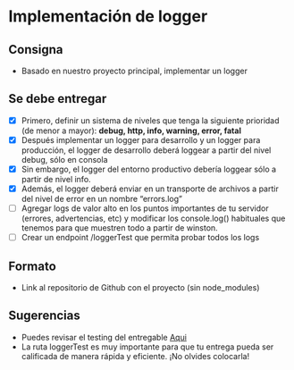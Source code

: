 # Implementación de logger

## Consigna

- Basado en nuestro proyecto principal, implementar un logger

## Se debe entregar

- [x] Primero, definir un sistema de niveles que tenga la siguiente prioridad (de menor a mayor): **debug, http, info, warning, error, fatal**
- [x] Después implementar un logger para desarrollo y un logger para producción, el logger de desarrollo deberá loggear a partir del nivel debug, sólo en consola
- [x] Sin embargo, el logger del entorno productivo debería loggear sólo a partir de nivel info.
- [x] Además, el logger deberá enviar en un transporte de archivos a partir del nivel de error en un nombre “errors.log”
- [ ] Agregar logs de valor alto en los puntos importantes de tu servidor (errores, advertencias, etc) y modificar los console.log() habituales que tenemos para que muestren todo a partir de winston.
- [ ] Crear un endpoint /loggerTest que permita probar todos los logs

## Formato

- Link al repositorio de Github con el proyecto (sin node_modules)

## Sugerencias

- Puedes revisar el testing del entregable [Aqui](https://docs.google.com/document/d/1t--s1L7rv9cg5GENOveul9sHM6LcSclkIC1UWYU3TKs/edit)
- La ruta loggerTest es muy importante para que tu entrega pueda ser calificada de manera rápida y eficiente. ¡No olvides colocarla!
